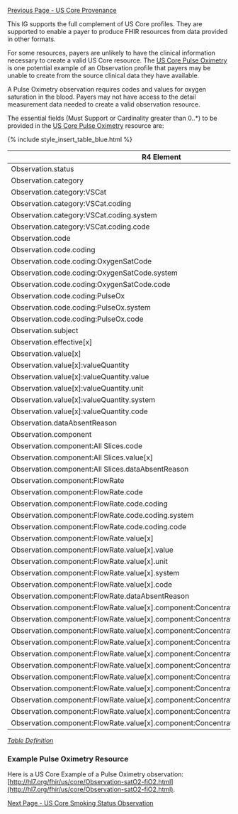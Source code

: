 [Previous Page - US Core Provenance](USCoreProvenance.html)

This IG supports the full complement of US Core profiles. They are supported to enable a payer to produce FHIR resources from data provided in other formats.

For some resources, payers are unlikely to have the clinical information necessary to create a valid US Core resource. The [US Core Pulse Oximetry](http://hl7.org/fhir/us/core/StructureDefinition-us-core-pulse-oximetry.html) is one potential example of an Observation profile that payers may be unable to create from the source clinical data they have available.

A Pulse Oximetry observation requires codes and values for oxygen saturation in the blood. Payers may not have access to the detail measurement data needed to create a valid observation resource.

The essential fields (Must Support or Cardinality greater than 0..*) to be provided in the [US Core Pulse Oximetry](http://hl7.org/fhir/us/core/StructureDefinition-us-core-pulse-oximetry.html) resource are:

{% include style_insert_table_blue.html %}

| R4 Element                                                                          | Name                     | Cardinality | Type               |
|-------------------------------------------------------------------------------------|--------------------------|:-----------:|--------------------|
|  Observation.status                                                                 |  status                  |     1..1    | code               |
|  Observation.category                                                               |  category                |     1..*    | (Slice Definition) |
|  Observation.category:VSCat                                                         |  category:VSCat          |     1..1    | CodeableConcept    |
|  Observation.category:VSCat.coding                                                  |  coding                  |     1..*    | Coding             |
|  Observation.category:VSCat.coding.system                                           |  system                  |     1..1    | uri                |
|  Observation.category:VSCat.coding.code                                             |  code                    |     1..1    | code               |
|  Observation.code                                                                   |  code                    |     1..1    | CodeableConcept    |
|  Observation.code.coding                                                            |  coding                  |     0..*    | (Slice Definition) |
|  Observation.code.coding:OxygenSatCode                                              |  coding:OxygenSatCode    |     1..1    | Coding             |
|  Observation.code.coding:OxygenSatCode.system                                       |  system                  |     1..1    | uri                |
|  Observation.code.coding:OxygenSatCode.code                                         |  code                    |     1..1    | code               |
|  Observation.code.coding:PulseOx                                                    |  coding:PulseOx          |     1..1    | Coding             |
|  Observation.code.coding:PulseOx.system                                             |  system                  |     1..1    | uri                |
|  Observation.code.coding:PulseOx.code                                               |  code                    |     1..1    | code               |
|  Observation.subject                                                                |  subject                 |     1..1    | Reference(Patient) |
|  Observation.effective[x]                                                           |  effective[x]            |     1..1    |                    |
|  Observation.value[x]                                                               |  value[x]                |     0..1    | (Slice Definition) |
|  Observation.value[x]:valueQuantity                                                 |  value[x]:valueQuantity  |     0..1    | Quantity           |
|  Observation.value[x]:valueQuantity.value                                           |  value                   |     1..1    | decimal            |
|  Observation.value[x]:valueQuantity.unit                                            |  unit                    |     1..1    | string             |
|  Observation.value[x]:valueQuantity.system                                          |  system                  |     1..1    | uri                |
|  Observation.value[x]:valueQuantity.code                                            |  code                    |     1..1    | code               |
|  Observation.dataAbsentReason                                                       |  dataAbsentReason        |     0..1    | CodeableConcept    |
|  Observation.component                                                              |  component               |     0..*    | (Slice Definition) |
|  Observation.component:All Slices.code                                              |  code                    |     1..1    | CodeableConcept    |
|  Observation.component:All Slices.value[x]                                          |  value[x]                |     0..1    |                    |
|  Observation.component:All Slices.dataAbsentReason                                  |  dataAbsentReason        |     0..1    | CodeableConcept    |
|  Observation.component:FlowRate                                                     |  component:FlowRate      |     0..1    | BackboneElement    |
|  Observation.component:FlowRate.code                                                |  code                    |     1..1    | CodeableConcept    |
|  Observation.component:FlowRate.code.coding                                         |  coding                  |     1..*    | Coding             |
|  Observation.component:FlowRate.code.coding.system                                  |  system                  |     1..1    | uri                |
|  Observation.component:FlowRate.code.coding.code                                    |  code                    |     1..1    | code               |
|  Observation.component:FlowRate.value[x]                                            |  value[x]                |     0..1    | Quantity           |
|  Observation.component:FlowRate.value[x].value                                      |  value                   |     1..1    | decimal            |
|  Observation.component:FlowRate.value[x].unit                                       |  unit                    |     1..1    | string             |
|  Observation.component:FlowRate.value[x].system                                     |  system                  |     1..1    | uri                |
|  Observation.component:FlowRate.value[x].code                                       |  code                    |     1..1    | code               |
|  Observation.component:FlowRate.dataAbsentReason                                    |  dataAbsentReason        |     0..1    | CodeableConcept    |
|  Observation.component:FlowRate.value[x].component:Concentration                    |  component:Concentration |     0..1    | BackboneElement    |
|  Observation.component:FlowRate.value[x].component:Concentration.code               |  code                    |     1..1    | CodeableConcept    |
|  Observation.component:FlowRate.value[x].component:Concentration.code.coding        |  coding                  |     1..*    | Coding             |
|  Observation.component:FlowRate.value[x].component:Concentration.code.coding.system |  system                  |     1..1    | uri                |
|  Observation.component:FlowRate.value[x].component:Concentration.code.coding.code   |  code                    |     1..1    | code               |
|  Observation.component:FlowRate.value[x].component:Concentration.value[x]           |  value[x]                |     0..1    | Quantity           |
|  Observation.component:FlowRate.value[x].component:Concentration.value[x].value     |  value                   |     1..1    | decimal            |
|  Observation.component:FlowRate.value[x].component:Concentration.value[x].unit      |  unit                    |     1..1    | string             |
|  Observation.component:FlowRate.value[x].component:Concentration.value[x].system    |  system                  |     1..1    | uri                |
|  Observation.component:FlowRate.value[x].component:Concentration.value[x].code      |  code                    |     1..1    | code               |
|  Observation.component:FlowRate.value[x].component:Concentration.dataAbsentReason   |  dataAbsentReason        |     0..1    | CodeableConcept    |

<i>[Table Definition](index.html#mapping-adjudicated-claims-and-encounter-information-to-clinical-resources)</i>

### Example Pulse Oximetry Resource

Here is a US Core Example of a Pulse Oximetry observation: [http://hl7.org/fhir/us/core/Observation-satO2-fiO2.html](http://hl7.org/fhir/us/core/Observation-satO2-fiO2.html).

[Next Page - US Core Smoking Status Observation](USCoreSmokingStatusObservation.html)
